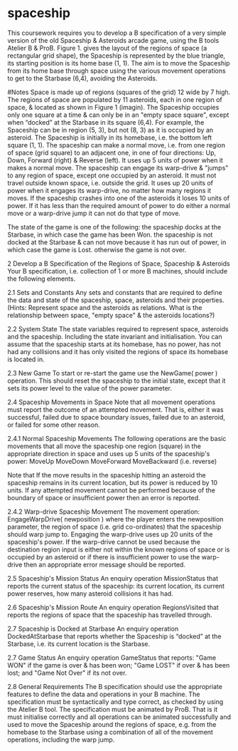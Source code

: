 # spaceship


This coursework requires you to develop a B specification of a very simple version of the old Spaceship & Asteroids arcade game, using the B tools Atelier B & ProB.
Figure 1. gives the layout of the regions of space (a rectangular grid shape), the Spaceship is represented by the blue triangle, its starting position is its home base (1, 1).
The aim is to move the Spaceship from its home base through space using the various movement operations to get to the Starbase (6,4), avoiding the Asteroids.


#Notes
Space is made up of regions (squares of the grid) 12 wide by 7 high.
The regions of space are populated by 11 asteroids, each in one region of space, & located
as shown in Figure 1 (imagin).
The Spaceship occupies only one square at a time & can only be in an "empty space square", except when “docked” at the Starbase in its square (6,4).
For example, the Spaceship can be in region (5, 3), but not (8, 3) as it is occupied by an asteroid.
The Spaceship is initially in its homebase, i.e. the bottom left square (1, 1).
The spaceship can make a normal move, i.e. from one region of space (grid square) to an
adjacent one, in one of four directions: Up, Down, Forward (right) & Reverse (left).
It uses up 5 units of power when it makes a normal move.
The spaceship can engage its warp-drive & "jumps" to any region of space, except one occupied by an asteroid. It must not travel outside known space, i.e. outside the grid.
It uses up 20 units of power when it engages its warp-drive, no matter how many regions it moves.
If the spaceship crashes into one of the asteroids it loses 10 units of power.
If it has less than the required amount of power to do either a normal move or a warp-drive
jump it can not do that type of move.

 
The state of the game is one of the following:
the spaceship docks at the Starbase, in which case the game has been Won.
the spaceship is not docked at the Starbase & can not move because it has run out of power, in which case the game is Lost.
otherwise the game is not over.

2 Develop a B Specification of the Regions of Space, Spaceship & Asteroids
Your B specification, i.e. collection of 1 or more B machines, should include the following elements.

2.1 Sets and Constants
Any sets and constants that are required to define the data and state of the spaceship, space, asteroids and their properties.
(Hints: Represent space and the asteroids as relations. What is the relationship between space, "empty space" & the asteroids locations?)

2.2 System State
The state variables required to represent space, asteroids and the spaceship. Including the state invariant and initialisation.
You can assume that the spaceship starts at its homebase, has no power, has not had any collisions and it has only visited the regions of space its homebase is located in.

2.3 New Game
To start or re-start the game use the NewGame( power ) operation. This should reset the spaceship to the initial state, except that it sets its power level to the value of the power parameter.

2.4 Spaceship Movements in Space
Note that all movement operations must report the outcome of an attempted movement. That is, either it was successful, failed due to space boundary issues, failed due to an asteroid, or failed for some other reason.

2.4.1 Normal Spaceship Movements
The following operations are the basic movements that all move the spaceship one region (square) in the appropriate direction in space and uses up 5 units of the spaceship's power:
MoveUp
MoveDown
MoveForward
MoveBackward (i.e. reverse)

Note that If the move results in the spaceship hitting an asteroid the spaceship remains in its current location, but its power is reduced by 10 units.
If any attempted movement cannot be performed because of the boundary of space or insufficient power then an error is reported.


2.4.2 Warp-drive Spaceship Movement
The movement operation:
EngageWarpDrive( newposition )
where the player enters the newposition parameter, the region of space (i.e. grid co-ordinates) that the spaceship should warp jump to. Engaging the warp-drive uses up 20 units of the spaceship's power.
If the warp-drive cannot be used because the destination region input is either not within the known regions of space or is occupied by an asteroid or if there is insufficient power to use the warp-drive then an appropriate error message should be reported.

2.5 Spaceship's Mission Status
An enquiry operation MissionStatus that reports the current status of the spaceship:
its current location,
its current power reserves,
how many asteroid collisions it has had.

2.6 Spaceship's Mission Route
An enquiry operation RegionsVisited that reports the regions of space that the spaceship has travelled through.

2.7 Spaceship is Docked at Starbase
An enquiry operation DockedAtStarbase that reports whether the Spaceship is “docked” at the Starbase, i.e. its current location is the Starbase.

2.7 Game Status
An enquiry operation GameStatus that reports:
"Game WON" if the game is over & has been won;
"Game LOST" if over & has been lost; and
"Game Not Over" if its not over.

2.8 General Requirements
The B specification should use the appropriate features to define the data and operations in your B machine.
The specification must be syntactically and type correct, as checked by using the Atelier B tool.
The specification must be animated by ProB. That is it must initialise correctly and all operations can be animated successfully and used to move the Spaceship around the regions of space, e.g. from the homebase to the Starbase using a combination of all of the movement operations, including the warp jump.
